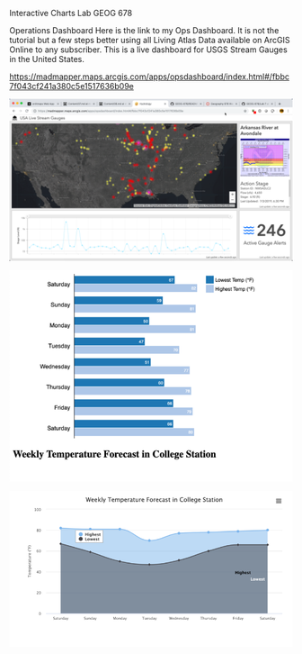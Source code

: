 Interactive Charts Lab
GEOG 678

Operations Dashboard
Here is the link to my Ops Dashboard. It is not the tutorial but a few steps better using all Living Atlas Data available on ArcGIS Online to any subscriber.  This is a live dashboard for USGS Stream Gauges in the United States.

https://madmapper.maps.arcgis.com/apps/opsdashboard/index.html#/fbbc7f043cf241a380c5e1517636b09e

![Screenshot 0](https://github.com/admptmn/GEOG-678/blob/master/Lab%207/Dashboard%20Screenshot.png)

![Screenshot 1](https://github.com/admptmn/GEOG-678/blob/master/Lab%207/D3.js/D3%20Screenshot.png)

![Screenshot 2](https://github.com/admptmn/GEOG-678/blob/master/Lab%207/Highchart/Highchart%20Screenshot.png)
